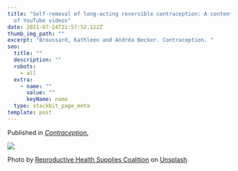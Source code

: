 ```yaml
---
title: "Self-removal of long-acting reversible contraception: A content analysis
  of YouTube videos"
date: 2021-07-24T21:57:52.122Z
thumb_img_path: ""
excerpt: "Broussard, Kathleen and Andréa Becker. Contraception. "
seo:
  title: ""
  description: ""
  robots:
    - all
  extra:
    - name: ""
      value: ""
      keyName: name
  type: stackbit_page_meta
template: post
---
```

Published in *[Contraception.](https://doi.org/10.1016/j.contraception.2021.08.002)*

![](/images/contraception_india_vol100_iss6.jpg)

Photo by [Reproductive Health Supplies Coalition](https://unsplash.com/@rhsupplies?utm_source=unsplash&utm_medium=referral&utm_content=creditCopyText) on [Unsplash](https://unsplash.com/s/photos/iud?utm_source=unsplash&utm_medium=referral&utm_content=creditCopyText)